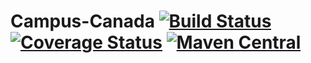 # Campus-Canada [![Build Status](https://travis-ci.org/Trispa/Campus-Canada.svg?branch=master)](https://travis-ci.org/Trispa/Campus-Canada) [![Coverage Status](https://coveralls.io/repos/Trispa/Campus-Canada/badge.svg?branch=master&service=github)](https://coveralls.io/github/Trispa/Campus-Canada?branch=master) [![Maven Central](https://maven-badges.herokuapp.com/maven-central/org.eluder.coveralls/Campus-Canada/badge.svg?style=flat-square)](https://maven-badges.herokuapp.com/maven-central/org.eluder.coveralls/Campus-Canada/)

